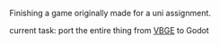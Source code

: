 Finishing a game originally made for a uni assignment.

current task: port the entire thing from [VBGE](https://github.com/tofimega/Very-Bad-Game-Engine) to Godot
